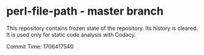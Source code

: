 # perl-file-path - master branch

This repository contains frozen state of the repository.
Its history is cleared. It is used only for static code
analysis with Codacy.

Commit Time: 1706417540